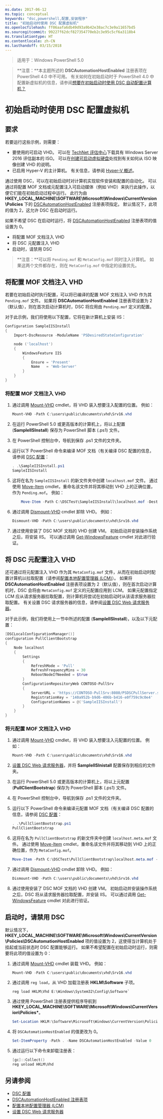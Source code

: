 ```yaml
---
ms.date: 2017-06-12
ms.topic: conceptual
keywords: "dsc,powershell,配置,安装程序"
title: "初始启动时使用 DSC 配置虚拟机"
ms.openlocfilehash: ff06aafa6db49d93a9b42e38ac7c3e9a11657bd5
ms.sourcegitcommit: 99227f62dcf827354770eb2c3e95c5cf6a3118b4
ms.translationtype: HT
ms.contentlocale: zh-CN
ms.lasthandoff: 03/15/2018
---
```

>适用于：Windows PowerShell 5.0

>**注意：**本主题所述的 **DSCAutomationHostEnabled** 注册表项在 PowerShell 4.0 中不可用。
有关如何在初始启动时于 PowerShell 4.0 中配置新虚拟机的信息，请参阅[想要在初始启动时使用 DSC 自动配置计算机？](https://blogs.msdn.microsoft.com/powershell/2014/02/28/want-to-automatically-configure-your-machines-using-dsc-at-initial-boot-up/)

# <a name="configure-a-virtual-machines-at-initial-boot-up-by-using-dsc"></a>初始启动时使用 DSC 配置虚拟机

## <a name="requirements"></a>要求

若要运行这些示例，则需要：

- 要使用的可启动 VHD。 可以在 [TechNet 评估中心](https://www.microsoft.com/evalcenter/evaluate-windows-server-2016)下载具有 Windows Server 2016 评估副本的 ISO。 可以在[创建可启动虚拟硬盘](https://technet.microsoft.com/library/gg318049.aspx)处找到有关如何从 ISO 映像创建 VHD 的说明。
- 已启用 Hyper-V 的主计算机。 有关信息，请参阅 [Hyper-V 概述](https://technet.microsoft.com/library/hh831531.aspx)。

通过使用 DSC，可以在初始启动时对计算机实现软件安装和配置的自动化。
可以通过将配置 MOF 文档或元配置注入可启动媒体（例如 VHD）来执行此操作，以便它们能在初始启动过程中运行。
此行为由 **HKEY_LOCAL_MACHINE\SOFTWARE\Microsoft\Windows\CurrentVersion\Policies** 下的 [DSCAutomationHostEnabled](DSCAutomationHostEnabled.md) 注册表项指定。
默认情况下，此项的值为 2，这允许 DSC 在启动时运行。

如果不希望 DSC 在启动时运行，将 [DSCAutomationHostEnabled](DSCAutomationHostEnabled.md) 注册表项的值设置为 0。

- 将配置 MOF 文档注入 VHD
- 将 DSC 元配置注入 VHD
- 启动时，请禁用 DSC

>**注意：**可以将 `Pending.mof` 和 `MetaConfig.mof` 同时注入计算机。
如果这两个文件都存在，则在 `MetaConfig.mof` 中指定的设置优先。

## <a name="inject-a-configuration-mof-document-into-a-vhd"></a>将配置 MOF 文档注入 VHD

若要在初始启动时执行配置，可以将已编译的配置 MOF 文档注入 VHD 作为其 `Pending.mof` 文件。
如果将 **DSCAutomationHostEnabled** 注册表项设置为 2（默认值），则在首次启动计算机时，DSC 将应用由 `Pending.mof` 定义的配置。

对于此示例，我们将使用以下配置，它将在新计算机上安装 IIS：

```powershell
Configuration SampleIISInstall
{
    Import-DscResource -ModuleName 'PSDesiredStateConfiguration'

    node ('localhost')
    {
        WindowsFeature IIS
        {
            Ensure = 'Present'
            Name   = 'Web-Server'
        }
    }
}
```

### <a name="to-inject-the-configuration-mof-document-on-the-vhd"></a>将配置 MOF 文档注入 VHD

1. 通过调用 [Mount-VHD](https://technet.microsoft.com/library/hh848551.aspx) cmdlet，将 VHD 装入想要注入配置的位置。 例如：

    ```powershell
    Mount-VHD -Path C:\users\public\documents\vhd\Srv16.vhd
    ```
2. 在运行 PowerShell 5.0 或更高版本的计算机上，将以上配置 (**SampleIISInstall**) 保存为 PowerShell 脚本 (.ps1) 文件。

3. 在 PowerShell 控制台中，导航到保存 .ps1 文件的文件夹。

4. 运行以下 PowerShell 命令来编译 MOF 文档（有关编译 DSC 配置的信息，请参阅 [DSC 配置](configurations.md)：

    ```powershell
    . .\SampleIISInstall.ps1
    SampleIISInstall
    ```

5. 这将在名为 `SampleIISInstall` 的新文件夹中创建 `localhost.mof` 文件。
通过使用 [Move-Item](https://technet.microsoft.comlibrary/hh849852.aspx) cmdlet，重命名该文件并将其移动到 VHD 上的正确位置，作为 `Pending.mof`。 例如：

    ```powershell
        Move-Item -Path C:\DSCTest\SampleIISInstall\localhost.mof -Destination E:\Windows\System32\Configuration\Pending.mof
    ```
6. 通过调用 [Dismount-VHD](https://technet.microsoft.com/library/hh848562.aspx) cmdlet 卸除 VHD。 例如：

    ```powershell
    Dismount-VHD -Path C:\users\public\documents\vhd\Srv16.vhd
    ```

7. 通过使用安装了 DSC MOF 文档的 VHD 创建 VM。 初始启动并安装操作系统之后，将安装 IIS。
可以通过调用 [Get-WindowsFeature](https://technet.microsoft.com/library/jj205469.aspx) cmdlet 对此进行验证。

## <a name="inject-a-dsc-metaconfiguration-into-a-vhd"></a>将 DSC 元配置注入 VHD

还可通过将元配置注入 VHD 作为其 `MetaConfig.mof` 文件，从而在初始启动时配置计算机以拉取配置（请参阅[配置本地配置管理器 (LCM)](metaConfig.md)）。
如果将 **DSCAutomationHostEnabled** 注册表项设置为 2（默认值），则在首次启动计算机时，DSC 会将由 `MetaConfig.mof` 定义的元配置应用到 LCM。
如果元配置指定 LCM 应从请求服务器拉取配置，则计算机将尝试在初始启动时从该请求服务器拉取配置。
有关设置 DSC 请求服务器的信息，请参阅[设置 DSC Web 请求服务器](pullServer.md)。

对于此示例，我们将使用上一节中所述的配置 (**SampleIISInstall**)，以及以下元配置：

```powershell
[DSCLocalConfigurationManager()]
configuration PullClientBootstrap
{
    Node localhost
    {
        Settings
        {
            RefreshMode = 'Pull'
            RefreshFrequencyMins = 30
            RebootNodeIfNeeded = $true
        }
        ConfigurationRepositoryWeb CONTOSO-PullSrv
        {
            ServerURL = 'https://CONTOSO-PullSrv:8080/PSDSCPullServer.svc'
            RegistrationKey = '140a952b-b9d6-406b-b416-e0f759c9c0e4'
            ConfigurationNames = @('SampleIISInstall')
        }
    }
}
```

### <a name="to-inject-the-metaconfiguration-mof-document-on-the-vhd"></a>将元配置 MOF 文档注入 VHD

1. 通过调用 [Mount-VHD](https://technet.microsoft.com/library/hh848551.aspx) cmdlet，将 VHD 装入想要注入元配置的位置。 例如：

    ```powershell
    Mount-VHD -Path C:\users\public\documents\vhd\Srv16.vhd
    ```

2. [设置 DSC Web 请求服务器](pullServer.md)，并将 **SampleIISInistall** 配置保存到相应的文件夹。

3. 在运行 PowerShell 5.0 或更高版本的计算机上，将以上元配置 (**PullClientBootstrap**) 保存为 PowerShell 脚本 (.ps1) 文件。

4. 在 PowerShell 控制台中，导航到保存 .ps1 文件的文件夹。

5. 运行以下 PowerShell 命令来编译元配置 MOF 文档（有关编译 DSC 配置的信息，请参阅 [DSC 配置](configurations.md)：

    ```powershell
    . .\PullClientBootstrap.ps1
    PullClientBootstrap
    ```

6. 这将在名为 `PullClientBootstrap` 的新文件夹中创建 `localhost.meta.mof` 文件。
通过使用 [Move-Item](https://technet.microsoft.comlibrary/hh849852.aspx) cmdlet，重命名该文件并将其移动到 VHD 上的正确位置，作为 `MetaConfig.mof`。

    ```powershell
    Move-Item -Path C:\DSCTest\PullClientBootstrap\localhost.meta.mof -Destination E:\Windows\Sytem32\Configuration\MetaConfig.mof
    ```

7. 通过调用 [Dismount-VHD](https://technet.microsoft.com/library/hh848562.aspx) cmdlet 卸除 VHD。 例如：

    ```powershell
    Dismount-VHD -Path C:\users\public\documents\vhd\Srv16.vhd
    ```

8. 通过使用安装了 DSC MOF 文档的 VHD 创建 VM。
初始启动并安装操作系统之后，DSC 将从请求服务器拉取配置，并安装 IIS。
可以通过调用 [Get-WindowsFeature](https://technet.microsoft.com/library/jj205469.aspx) cmdlet 对此进行验证。

## <a name="disable-dsc-at-boot-time"></a>启动时，请禁用 DSC

默认情况下，**HKEY_LOCAL_MACHINE\SOFTWARE\Microsoft\Windows\CurrentVersion\Policies\DSCAutomationHostEnabled** 项的值设置为 2，这使得当计算机处于挂起或当前状态时 DSC 配置能够运行。 如果不希望配置在初始启动时运行，则需要将此项的值设置为 0：

1. 通过调用 [Mount-VHD](https://technet.microsoft.com/library/hh848551.aspx) cmdlet 装载 VHD。 例如：

    ```powershell
    Mount-VHD -Path C:\users\public\documents\vhd\Srv16.vhd
    ```

2. 通过调用 `reg load`，从 VHD 加载注册表 **HKLM\Software** 子项。

    ```
    reg load HKLM\Vhd E:\Windows\System32\Config\Software`
    ```

3. 通过使用 PowerShell 注册表提供程序导航到 **HKEY_LOCAL_MACHINE\SOFTWARE\Microsoft\Windows\CurrentVersion\Policies\***。

    ```powershell
    Set-Location HKLM:\Software\Microsoft\Windows\CurrentVersion\Policies`
    ```

4. 将 `DSCAutomationHostEnabled` 的值更改为 0。

    ```powershell
    Set-ItemProperty -Path . -Name DSCAutomationHostEnabled -Value 0
    ```

5. 通过运行以下命令来卸载注册表：

    ```powershell
    [gc]::Collect()
    reg unload HKLM\Vhd
    ```

## <a name="see-also"></a>另请参阅

- [DSC 配置](configurations.md)
- [DSCAutomationHostEnabled 注册表项](DSCAutomationHostEnabled.md)
- [配置本地配置管理器 (LCM)](metaConfig.md)
- [设置 DSC Web 请求服务器](pullServer.md)

